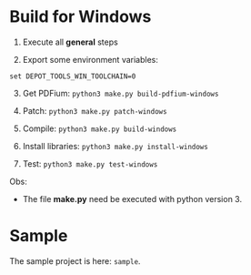# Build for Windows

1. Execute all **general** steps

2. Export some environment variables:
```
set DEPOT_TOOLS_WIN_TOOLCHAIN=0
```

3. Get PDFium:
```python3 make.py build-pdfium-windows```

4. Patch:
```python3 make.py patch-windows```

5. Compile:
```python3 make.py build-windows```

6. Install libraries:
```python3 make.py install-windows```

7. Test:
```python3 make.py test-windows```

Obs:
- The file **make.py** need be executed with python version 3.

# Sample

The sample project is here: `sample`.
